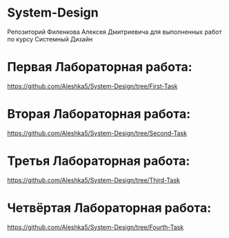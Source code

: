 # System-Design
Репозиторий Филенкова Алексея Дмитриевича для выполненных работ по курсу Системный Дизайн
# Первая Лабораторная работа:
https://github.com/Aleshka5/System-Design/tree/First-Task
# Вторая Лабораторная работа: 
https://github.com/Aleshka5/System-Design/tree/Second-Task
# Третья Лабораторная работа: 
https://github.com/Aleshka5/System-Design/tree/Third-Task
# Четвёртая Лабораторная работа: 
https://github.com/Aleshka5/System-Design/tree/Fourth-Task
